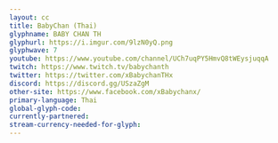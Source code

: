 ```yaml
---
layout: cc
title: BabyChan (Thai)
glyphname: BABY CHAN TH
glyphurl: https://i.imgur.com/9lzN0yQ.png
glyphwave: 7
youtube: https://www.youtube.com/channel/UCh7uqPY5HmvQ8tWEysjuqqA
twitch: https://www.twitch.tv/babychanth
twitter: https://twitter.com/xBabychanTHx
discord: https://discord.gg/USzaZgM
other-site: https://www.facebook.com/xBabychanx/
primary-language: Thai
global-glyph-code: 
currently-partnered: 
stream-currency-needed-for-glyph: 
---
```


